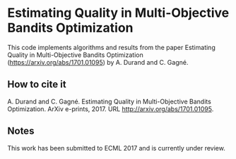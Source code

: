 # Estimating Quality in Multi-Objective Bandits Optimization
This code implements algorithms and results from the paper Estimating Quality in Multi-Objective Bandits Optimization (https://arxiv.org/abs/1701.01095) by A. Durand and C. Gagné.

## How to cite it
A. Durand and C. Gagné. Estimating Quality in Multi-Objective Bandits Optimization. ArXiv e-prints, 2017. URL
http://arxiv.org/abs/1701.01095.

## Notes
This work has been submitted to ECML 2017 and is currently under review.
